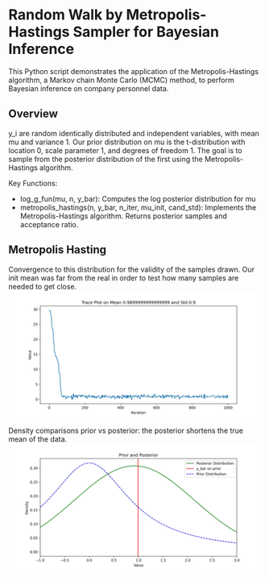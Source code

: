 # Random Walk by Metropolis-Hastings Sampler for Bayesian Inference

This Python script demonstrates the application of the Metropolis-Hastings algorithm, a Markov chain Monte Carlo (MCMC) method, to perform Bayesian inference on company personnel data.

## Overview
y_i are random identically distributed and independent variables, with mean mu and variance 1. 
Our prior distribution on mu is the t-distribution with location 0, scale parameter 1, and degrees of freedom 1. 
The goal is to sample from the posterior distribution of the first using the Metropolis-Hastings algorithm.

Key Functions:
- log_g_fun(mu, n, y_bar): Computes the log posterior distribution for mu
- metropolis_hastings(n, y_bar, n_iter, mu_init, cand_std): Implements the Metropolis-Hastings algorithm. Returns posterior samples and acceptance ratio.
  
## Metropolis Hasting
Convergence to this distribution for the validity of the samples drawn. Our init mean was far from the real in order to test how many samples are needed to get close.
![Trace plot](https://github.com/mariaob1201/rand_walk_metropolisHasting/blob/main/trace_plot.jpg)

Density comparisons prior vs posterior: the posterior shortens the true mean of the data.
![Posterior density](https://github.com/mariaob1201/rand_walk_metropolisHasting/blob/main/posterior_density_plot.jpg)
